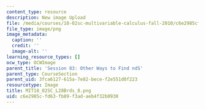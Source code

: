 ```yaml
---
content_type: resource
description: New image Upload
file: /media/courses/18-02sc-multivariable-calculus-fall-2010/c6e2985cfd63fb89f3adaeb4f32b0930_MIT18_02SC_L28Brds_8.png
file_type: image/png
image_metadata:
  caption: ''
  credit: ''
  image-alt: ''
learning_resource_types: []
ocw_type: OCWImage
parent_title: 'Session 83: Other Ways to Find ndS'
parent_type: CourseSection
parent_uid: 3fca6127-615a-7e82-bece-f2e551d0f223
resourcetype: Image
title: MIT18_02SC_L28Brds_8.png
uid: c6e2985c-fd63-fb89-f3ad-aeb4f32b0930
---
```

